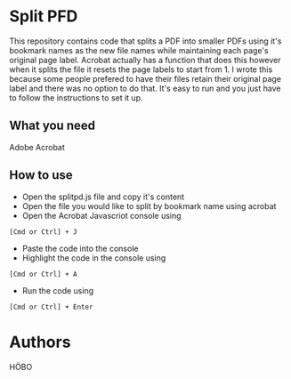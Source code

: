 # Split PFD
This repository contains code that splits a PDF into smaller PDFs using it's bookmark names as the new file names while maintaining each page's original page label. Acrobat actually has a function that does this however when it splits the file it resets the page labels to start from 1. I wrote this because some people prefered to have their files retain their original page label and there was no option to do that. It's easy to run and you just have to follow the instructions to set it up.

## What you need
Adobe Acrobat

## How to use
* Open the splitpd.js file and copy it's content
* Open the file you would like to split by bookmark name using acrobat
* Open the Acrobat Javascriot console using
```
[Cmd or Ctrl] + J
```
* Paste the code into the console
* Highlight the code in the console using
```
[Cmd or Ctrl] + A
```
* Run the code using 
```
[Cmd or Ctrl] + Enter
```

# Authors
HÖBO
